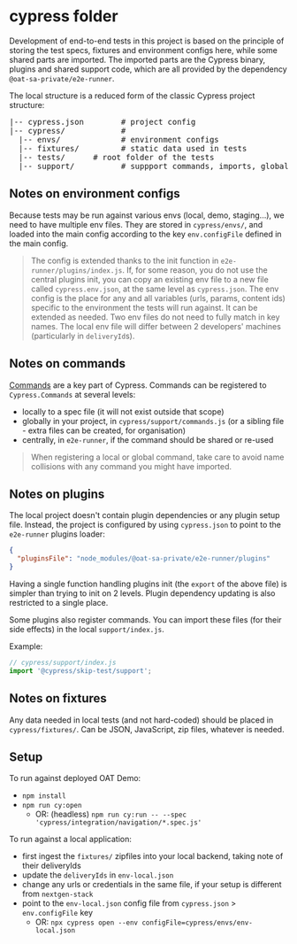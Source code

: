 # cypress folder

Development of end-to-end tests in this project is based on the principle of storing the test specs, fixtures and environment configs here, while some shared parts are imported. The imported parts are the Cypress binary, plugins and shared support code, which are all provided by the dependency `@oat-sa-private/e2e-runner`.

The local structure is a reduced form of the classic Cypress project structure:

<pre>
|-- cypress.json        # project config
|-- cypress/            #
  |-- envs/             # environment configs
  |-- fixtures/         # static data used in tests
  |-- tests/      # root folder of the tests
  |-- support/          # suppport commands, imports, global setup
</pre>

## Notes on environment configs

Because tests may be run against various envs (local, demo, staging...), we need to have multiple env files. They are stored in `cypress/envs/`, and loaded into the main config according to the key `env.configFile` defined in the main config.


> The config is extended thanks to the init function in `e2e-runner/plugins/index.js`. If, for some reason, you do not use the central plugins init, you can copy an existing env file to a new file called `cypress.env.json`, at the same level as `cypress.json`.
The env config is the place for any and all variables (urls, params, content ids) specific to the environment the tests will run against. It can be extended as needed. Two env files do not need to fully match in key names. The local env file will differ between 2 developers' machines (particularly in `deliveryId`s).

## Notes on commands

[Commands](https://docs.cypress.io/api/cypress-api/custom-commands.html) are a key part of Cypress. Commands can be registered to `Cypress.Commands` at several levels:

- locally to a spec file (it will not exist outside that scope)
- globally in your project, in `cypress/support/commands.js` (or a sibling file - extra files can be created, for organisation)
- centrally, in `e2e-runner`, if the command should be shared or re-used

> When registering a local or global command, take care to avoid name collisions with any command you might have imported.
## Notes on plugins

The local project doesn't contain plugin dependencies or any plugin setup file. Instead, the project is configured by using `cypress.json` to point to the `e2e-runner` plugins loader:

```json
{
  "pluginsFile": "node_modules/@oat-sa-private/e2e-runner/plugins"
}
```

Having a single function handling plugins init (the `export` of the above file) is simpler than trying to init on 2 levels. Plugin dependency updating is also restricted to a single place.

Some plugins also register commands. You can import these files (for their side effects) in the local `support/index.js`.

Example:

```js
// cypress/support/index.js
import '@cypress/skip-test/support';
```

## Notes on fixtures

Any data needed in local tests (and not hard-coded) should be placed in `cypress/fixtures/`. Can be JSON, JavaScript, zip files, whatever is needed.

## Setup

To run against deployed OAT Demo:
- `npm install`
- `npm run cy:open`
  - OR: (headless) `npm run cy:run -- --spec 'cypress/integration/navigation/*.spec.js'`

To run against a local application:
- first ingest the `fixtures/` zipfiles into your local backend, taking note of their deliveryIds
- update the `deliveryIds` in `env-local.json`
- change any urls or credentials in the same file, if your setup is different from `nextgen-stack`
- point to the `env-local.json` config file from `cypress.json` > `env.configFile` key
  - OR: `npx cypress open --env configFile=cypress/envs/env-local.json`